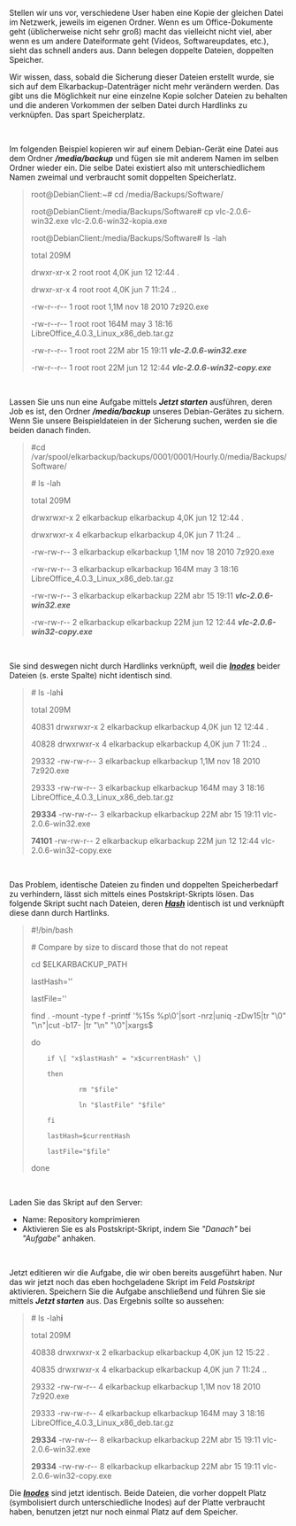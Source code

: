 Stellen wir uns vor, verschiedene User haben eine Kopie der gleichen Datei im Netzwerk, jeweils im eigenen Ordner. Wenn es um Office-Dokumente geht \(üblicherweise nicht sehr groß\) macht das vielleicht nicht viel, aber wenn es um andere Dateiformate geht \(Videos, Softwareupdates, etc.\), sieht das schnell anders aus. Dann belegen doppelte Dateien, doppelten Speicher.

Wir wissen, dass, sobald die Sicherung dieser Dateien erstellt wurde, sie sich auf dem Elkarbackup-Datenträger nicht mehr verändern werden. Das gibt uns die Möglichkeit nur eine einzelne Kopie solcher Dateien zu behalten und die anderen Vorkommen der selben Datei durch Hardlinks zu verknüpfen. Das spart Speicherplatz.

<br />

Im folgenden Beispiel kopieren wir auf einem Debian-Gerät eine Datei aus dem Ordner _**/media/backup**_ und fügen sie mit anderem Namen im selben Ordner wieder ein. Die selbe Datei existiert also mit unterschiedlichem Namen zweimal und verbraucht somit doppelten Speicherlatz.

> root@DebianClient:~\# cd /media/Backups/Software/
>
> root@DebianClient:/media/Backups/Software\# cp vlc-2.0.6-win32.exe vlc-2.0.6-win32-kopia.exe
>
> root@DebianClient:/media/Backups/Software\# ls -lah
>
> total 209M
>
> drwxr-xr-x 2 root root 4,0K jun 12 12:44 .
>
> drwxr-xr-x 4 root root 4,0K jun  7 11:24 ..
>
> -rw-r--r-- 1 root root 1,1M nov 18  2010 7z920.exe
>
> -rw-r--r-- 1 root root 164M may  3 18:16 LibreOffice\_4.0.3\_Linux\_x86\_deb.tar.gz
>
> -rw-r--r-- 1 root root  22M abr 15 19:11 _**vlc-2.0.6-win32.exe**_
>
> -rw-r--r-- 1 root root  22M jun 12 12:44 _**vlc-2.0.6-win32-copy.exe**_

<br />

Lassen Sie uns nun eine Aufgabe mittels _**Jetzt starten**_ ausführen, deren Job es ist, den Ordner _**/media/backup**_ unseres Debian-Gerätes zu sichern. Wenn Sie unsere Beispieldateien in der Sicherung suchen, werden sie die beiden danach finden.

> \#cd /var/spool/elkarbackup/backups/0001/0001/Hourly.0/media/Backups/Software/
>
> \# ls -lah
>
> total 209M
>
> drwxrwxr-x 2 elkarbackup elkarbackup 4,0K jun 12 12:44 .
>
> drwxrwxr-x 4 elkarbackup elkarbackup 4,0K jun  7 11:24 ..
>
> -rw-rw-r-- 3 elkarbackup elkarbackup 1,1M nov 18  2010 7z920.exe
>
> -rw-rw-r-- 3 elkarbackup elkarbackup 164M may  3 18:16 LibreOffice\_4.0.3\_Linux\_x86\_deb.tar.gz
>
> -rw-rw-r-- 3 elkarbackup elkarbackup  22M abr 15 19:11 _**vlc-2.0.6-win32.exe**_
>
> -rw-rw-r-- 2 elkarbackup elkarbackup  22M jun 12 12:44 _**vlc-2.0.6-win32-copy.exe**_

<br />

Sie sind deswegen nicht durch Hardlinks verknüpft, weil die _**[Inodes](https://de.wikipedia.org/wiki/Inode)**_ beider Dateien \(s. erste Spalte\) nicht identisch sind.

> \# ls -lah**i**
>
> total 209M
>
> 40831 drwxrwxr-x 2 elkarbackup elkarbackup 4,0K jun 12 12:44 .
>
> 40828 drwxrwxr-x 4 elkarbackup elkarbackup 4,0K jun  7 11:24 ..
>
> 29332 -rw-rw-r-- 3 elkarbackup elkarbackup 1,1M nov 18  2010 7z920.exe
>
> 29333 -rw-rw-r-- 3 elkarbackup elkarbackup 164M may  3 18:16 LibreOffice\_4.0.3\_Linux\_x86\_deb.tar.gz
>
> **29334** -rw-rw-r-- 3 elkarbackup elkarbackup  22M abr 15 19:11 vlc-2.0.6-win32.exe
>
> **74101** -rw-rw-r-- 2 elkarbackup elkarbackup  22M jun 12 12:44 vlc-2.0.6-win32-copy.exe

<br />

Das Problem, identische Dateien zu finden und doppelten Speicherbedarf zu verhindern, lässt sich mittels eines Postskript-Skripts lösen. Das folgende Skript sucht nach Dateien, deren _**[Hash](https://en.wikipedia.org/wiki/Hash_function)**_ identisch ist und verknüpft diese dann durch Hartlinks.

> \#!/bin/bash
>
> \# Compare by size to discard those that do not repeat
>
>
>
> cd $ELKARBACKUP\_PATH
>
> lastHash=''
>
> lastFile=''
>
>
>
> find . -mount -type f -printf '%15s %p\0'\|sort -nrz\|uniq -zDw15\|tr "\0" "\n"\|cut -b17- \|tr "\n" "\0"\|xargs$
>
> do
>
>         if \[ "x$lastHash" = "x$currentHash" \]
>
>         then
>
>                 rm "$file"
>
>                 ln "$lastFile" "$file"
>
>         fi
>
>         lastHash=$currentHash
>
>         lastFile="$file"
>
> done

<br />

Laden Sie das Skript auf den Server:

* Name: Repository komprimieren
* Aktivieren Sie es als Postskript-Skript, indem Sie _"Danach"_ bei _"Aufgabe"_ anhaken.

<br />

Jetzt editieren wir die Aufgabe, die wir oben bereits ausgeführt haben. Nur das wir jetzt noch das eben hochgeladene Skript im Feld _Postskript_ aktivieren. Speichern Sie die Aufgabe anschließend und führen Sie sie mittels _**Jetzt starten**_ aus. Das Ergebnis sollte so aussehen:

> \# ls -lah**i**
>
> total 209M
>
> 40838 drwxrwxr-x 2 elkarbackup elkarbackup 4,0K jun 12 15:22 .
>
> 40835 drwxrwxr-x 4 elkarbackup elkarbackup 4,0K jun  7 11:24 ..
>
> 29332 -rw-rw-r-- 4 elkarbackup elkarbackup 1,1M nov 18  2010 7z920.exe
>
> 29333 -rw-rw-r-- 4 elkarbackup elkarbackup 164M may  3 18:16 LibreOffice\_4.0.3\_Linux\_x86\_deb.tar.gz
>
> **29334** -rw-rw-r-- 8 elkarbackup elkarbackup  22M abr 15 19:11 vlc-2.0.6-win32.exe
>
> **29334** -rw-rw-r-- 8 elkarbackup elkarbackup  22M abr 15 19:11 vlc-2.0.6-win32-copy.exe

Die _**[Inodes](https://de.wikipedia.org/wiki/Inode)**_ sind jetzt identisch. Beide Dateien, die vorher doppelt Platz (symbolisiert durch unterschiedliche Inodes) auf der Platte verbraucht haben, benutzen jetzt nur noch einmal Platz auf dem Speicher.

